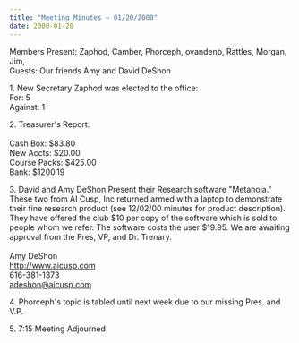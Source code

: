 ```yaml
---
title: "Meeting Minutes – 01/20/2000"
date: 2000-01-20
---
```

<p>Members Present: Zaphod, Camber, Phorceph, ovandenb, Rattles, Morgan, Jim,<br>
Guests:  Our friends Amy and David DeShon </p><p>
1. New Secretary Zaphod was elected to the office:<br>
   For: 5<br>
   Against: 1</p><p>
2. Treasurer's Report:<br><br>
   Cash Box: $83.80<br>
   New Accts: $20.00<br>
   Course Packs: $425.00<br>
   Bank: $1200.19</p><p>
3. David and Amy DeShon Present their Research software "Metanoia."  These two from AI Cusp, Inc returned armed with a laptop to demonstrate
   their fine research product (see 12/02/00 minutes for product description). They have offered the club $10 per copy of the software which is sold
   to people whom we refer.  The software costs the user $19.95.  We are awaiting approval from the Pres, VP, and Dr. Trenary.<br><br>
   Amy DeShon<br>
   <a href="http://www.aicusp.com">http://www.aicusp.com</a><br>
   616-381-1373<br>
   <a href="mailto:adeshon@aicusp.com">adeshon@aicusp.com</a></p><p>
4. Phorceph's topic is tabled until next week due to our missing Pres. and V.P.</p><p>
5. 7:15 Meeting Adjourned</p>
